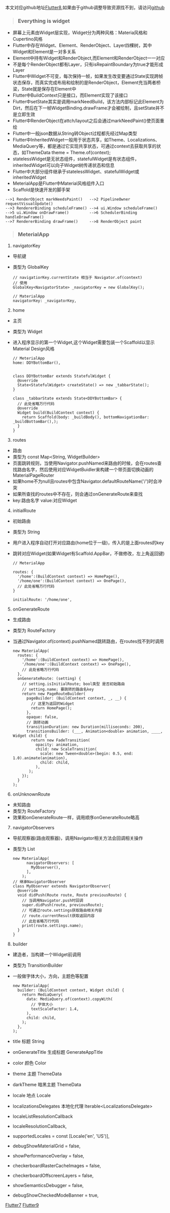 本文对应github地址[Flutter8](https://github.com/DDYFlutter/LearnFlutter/blob/master/Flutter/Flutter008.md),如果由于github调整导致资源找不到，请访问[github](https://github.com/DDYFlutter/LearnFlutter)

> ### Everything is widget

* 屏幕上元素由Widget层实现，Widget分为两种风格：Materia风格和Cupertino风格
* Flutter中存在Widget、Element、RenderObject、Layer四棵树，其中Widget和Element是一对多关系
* Element中持有Widget和RenderObject,而Element和RenderObject一一对应
* 不是每个RenderObject都有Layer，只有isRepaintBoundary为true才能形成Layer
* Flutter中Widget不可变，每次保持一帧，如果发生改变要通过State实现跨帧状态保存，而真实完成布局和绘制的是RenderObject，Element充当两者桥梁，State就是保存在Element中
* Flutter中BuildContext只是接口，而Element实现了该接口
* Flutter中setState其实是调用markNeedBuild，该方法内部标记此Element为Dirt，然后在下一帧WidgetBinding.drawFrame才会被绘制，且setState并不是立即生效
* Flutter中RenderObject在attch/layout之后会通过markNeedPaint()使页面重绘
* Flutter中一般json数据从String转Object过程都先经过Map类型
* Flutter中InheritedWidget一般用于状态共享，如Theme、Localizations、MediaQuery等，都是通过它实现共享状态，可通过context去获取共享的状态，如ThemeData theme = Theme.of(context);
* statelessWidget是无状态组件，statefulWidget是有状态组件，inheritedWidget可以向子Widget树传递状态和信息
* Flutter中大部分组件继承于statelessWidget、statefulWidget或inheritedWidget
* MeterialApp是Flutter中Material风格组件入口
* Scaffold是快速开发的脚手架

```
-->1 RenderObject markNeedsPaint()   -->2 PipelineOwner requestVisualUpdate()  
-->3 RendererBinding scheduleFrame() -->4 ui.Window scheduleFrame()          
-->5 ui.Window onDrawFrame()         -->6 SchedulerBinding handleDrawFrame()   
-->7 RendererBinding drawFrame()     -->8 RenderObject paint                  
```  

> ### MeterialApp


1. navigatorKey 

* 导航键 
* 类型为 GlobalKey<NavigatorState>

	```
	// navigatiorKey.currentState 相当于 Navigator.of(context)
	// 使用
	GlobalKey<NavigatorState> _navigatorKey = new GlobalKey();
	
	// MaterialApp
	navigatorKey: _navigatorKey,
	```	
	
2. home 

* 主页 
* 类型为 Widget
* 进入程序显示的第一个Widget,这个Widget需要包装一个Scaffold以显示Material Design风格

	```
	// MeterialApp
	home: DDYBottomBar(),
	
	
	class DDYBottomBar extends StatefulWidget {
	  @override
	  State<StatefulWidget> createState() => new _tabbarState();
	}
	
	class _tabbarState extends State<DDYBottomBar> {
	  // 此处省略万行代码
	  @override
	  Widget build(BuildContext context) {
	    return Scaffold(body: _buildBody(), bottomNavigationBar: _buildBottomBar(),);
	  }
	}
	```

3. routes 

* 路由 
* 类型为 const Map<String, WidgetBuilder>
* 页面跳转规则，当使用Navigator.pushNamed来路由的时候，会在routes查找路由名字，然后使用对应WidgetBuidler来构建一个带页面切换动画的MaterialPageRouter
* 如果home不为null且routes中包含Navigator.defaultRouteName('/')时会冲突
* 如果所查找的routes中不存在，则会通过onGenerateRoute来查找
* key:路由名字 value:对应Widget

4. initialRoute 

* 初始路由 
* 类型为 String
* 用户进入程序自动打开对应路由(home位于一级)，传入的是上面routes的key
* 跳转对应Widget(如果Widget有Scaffold.AppBar，不做修改，左上角返回键)

	```
	// MeterialApp
	
	routes: {
	  '/home':(BuildContext context) => HomePage(),
	  '/home/one':(BuildContext context) => OnePage(),
	  // 此处省略万行代码
	}
	
	initialRoute: '/home/one',
	```

5. onGenerateRoute 

* 生成路由 
* 类型为 RouteFactory
* 当通过Navigator.of(context).pushNamed跳转路由，在routes找不到时调用
	
	```
	new MaterialApp(
	  routes: {
	    '/home':(BuildContext context) => HomePage(),
	    '/home/one':(BuildContext context) => OnePage(),
	    // 此处省略万行代码
	  },
	  onGenerateRoute: (setting) {
	    // setting.isInitialRoute; bool类型 是否初始路由
	    // setting.name; 要跳转的路由名key
	    return new PageRouteBuilder(
	      pageBuilder: (BuildContext context, _, __) {
	        // 这里为返回的Widget
	        return HomePage();
	      },
	      opaque: false,
	      // 跳转动画
	      transitionDuration: new Duration(milliseconds: 200),
	      transitionsBuilder: (___, Animation<double> animation, ____, Widget child) {
	        return new FadeTransition(
	          opacity: animation,
	          child: new ScaleTransition(
	            scale: new Tween<double>(begin: 0.5, end: 1.0).animate(animation),
	            child: child,
	          ),
	       );
	    });
	  }
	);
	```

6. onUnknownRoute 

* 未知路由 
* 类型为 RouteFactory
* 效果和onGenerateRoute一样，调用顺序onGenerateRoute略高

7. navigatorObservers 
* 导航观察器(路由观察器)，调用Navigator相关方法会回调相关操作 
* 类型为 List<NavigatorObserver>

	```
	new MaterialApp(
	      navigatorObservers: [
	        MyObserver(),
	      ],
	    );
	// 继承NavigatorObserver
	class MyObserver extends NavigatorObserver{
	  @override
	  void didPush(Route route, Route previousRoute) {
	    // 当调用Navigator.push时回调
	    super.didPush(route, previousRoute);
	    // 可通过route.settings获取路由相关内容
	    // route.currentResult获取返回内容
	    // 此处省略万行代码
	    print(route.settings.name);
	  }
	}
	```

8. builder 

* 建造者，当构建一个Widget前调用
* 类型为 TransitionBuilder
* 一般做字体大小，方向，主题色等配置

	```
	new MaterialApp(
	  builder: (BuildContext context, Widget child) {
	    return MediaQuery(
	      data: MediaQuery.of(context).copyWith(
	        // 字体大小
	        textScaleFactor: 1.4,
	      ),
	      child: child,
	    );
	  },
	);
	```

* title 标题 String



* onGenerateTitle 生成标题 GenerateAppTitle



* color 颜色 Color



* theme 主题 ThemeData



* darkTheme 暗黑主题 ThemeData



* locale 地点 Locale
* localizationsDelegates 本地化代理 Iterable<LocalizationsDelegate<dynamic>>
* localeListResolutionCallback 
* localeResolutionCallback,
* supportedLocales = const <Locale>[Locale('en', 'US')],
* debugShowMaterialGrid = false,
* showPerformanceOverlay = false,
* checkerboardRasterCacheImages = false,
* checkerboardOffscreenLayers = false,
* showSemanticsDebugger = false,
* debugShowCheckedModeBanner = true,





[Flutter7](https://github.com/DDYFlutter/LearnFlutter/blob/master/Flutter/Flutter007.md)
[Flutter9](https://github.com/DDYFlutter/LearnFlutter/blob/master/Flutter/Flutter009.md)